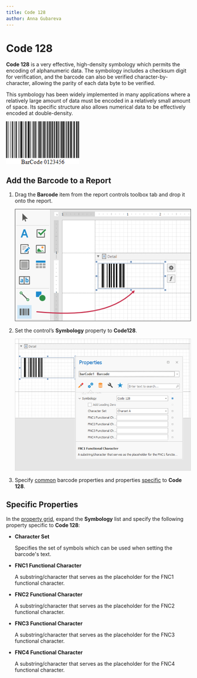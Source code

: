 ```yaml
---
title: Code 128
author: Anna Gubareva
---
```

# Code 128

**Code 128** is a very effective, high-density symbology which permits the encoding of alphanumeric data. The symbology includes a checksum digit for verification, and the barcode can also be verified character-by-character, allowing the parity of each data byte to be verified.

This symbology has been widely implemented in many applications where a relatively large amount of data must be encoded in a relatively small amount of space. Its specific structure also allows numerical data to be effectively encoded at double-density.

![](../../../../../images/eurd-win-bar-code-code-128.png)

## Add the Barcode to a Report

1. Drag the **Barcode** item from the report controls toolbox tab and drop it onto the report. 

    ![](../../../../../images/drag-and-drop-barcode.png)

2. Set the control’s **Symbology** property to **Code128**. 

    ![](../../../../../images/code-128-in-designer.png)

3. Specify [common](add-bar-codes-to-a-report.md) barcode properties and properties [specific](#specific-properties) to **Code 128**.

## Specific Properties

In the [property grid](../../report-designer-tools/ui-panels/property-grid-tabbed-view.md), expand the **Symbology** list and specify the following property specific to **Code 128**:

* **Character Set**
  
	Specifies the set of symbols which can be used when setting the barcode's text.

* **FNC1 Functional Character**
  
    A substring/character that serves as the placeholder for the FNC1 functional character.

* **FNC2 Functional Character**
  
    A substring/character that serves as the placeholder for the FNC2 functional character.

* **FNC3 Functional Character**
  
    A substring/character that serves as the placeholder for the FNC3 functional character.

* **FNC4 Functional Character**
  
    A substring/character that serves as the placeholder for the FNC4 functional character.